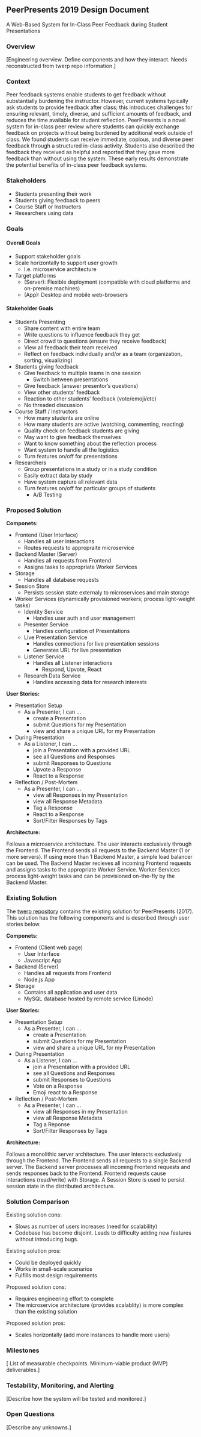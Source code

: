 ## PeerPresents 2019 Design Document ##
A Web-Based System for In-Class Peer Feedback during Student Presentations


### Overview
[Engineering overview. Define components and how they interact. Needs reconstructed from twerp repo information.]



### Context

Peer feedback systems enable students to get feedback without substantially burdening the instructor. However, current systems typically ask students to provide feedback after class; this introduces challenges for ensuring relevant, timely, diverse, and sufficient amounts of feedback, and reduces the time available for student reflection. PeerPresents is a novel system for in-class peer review where students can quickly exchange feedback on projects without being burdened by additional work outside of class. We found students can receive immediate, copious, and diverse peer feedback through a structured in-class activity. Students also described the feedback they received as helpful and reported that they gave more feedback than without using the system. These early results demonstrate the potential
benefits of in-class peer feedback systems.

### Stakeholders

* Students presenting their work
* Students giving feedback to peers
* Course Staff or Instructors
* Researchers using data

### Goals

#### Overall Goals

* Support stakeholder goals
* Scale horizontally to support user growth
  * I.e. microservice architecture
* Target platforms
  * (Server): Flexible deployment (compatible with cloud platforms and on-premise machines)
  * (App): Desktop and mobile web-browsers

#### Stakeholder Goals

* Students Presenting
  * Share content with entire team
  * Write questions to influence feedback they get
  * Direct crowd to questions (ensure they receive feedback)
  * View all feedback their team received
  * Reflect on feedback individually and/or as a team (organization, sorting, visualizing)
* Students giving feedback
  * Give feedback to multiple teams in one session
    * Switch between presentations
  * Give feedback (answer presentor’s questions)
  * View other students’ feedback
  * Reaction to other students’ feedback (vote/emoji/etc)
  * No threaded discussion
* Course Staff / Instructors
  * How many students are online
  * How many students are active (watching, commenting, reacting)
  * Quality check on feedback students are giving
  * May want to give feedback themselves
  * Want to know something about the reflection process
  * Want system to handle all the logistics
  * Turn features on/off for presentations
* Researchers
  * Group presentations in a study or in a study condition
  * Easily extract data by study
  * Have system capture all relevant data
  * Turn features on/off for particular groups of students
    * A/B Testing

### Proposed Solution

**Componets:**

* Frontend (User Interface)
  * Handles all user interactions
  * Routes requests to appropraite microservice
* Backend Master (Server)
  * Handles all requests from Frontend
  * Assigns tasks to appropriate Worker Services
* Storage
  * Handles all database requests
* Session Store
  * Persists session state externaly to microservices and main storage
* Worker Services (dynamically provisioned workers; process light-weight tasks)
  * Identity Service
    * Handles user auth and user management
  * Presenter Service
    * Handles configuration of Presentations
  * Live Presentation Service
    * Handles connections for live presentation sessions
    * Generates URL for live presentation
  * Listener Service
    * Handles all Listener interactions
      * Respond, Upvote, React
  * Research Data Service
    * Handles accessing data for research interests

**User Stories:**

* Presentation Setup
  * As a Presenter, I can ...
    * create a Presentation
    * submit Questions for my Presentation
    * view and share a unique URL for my Presentation
* During Presentation
  * As a Listener, I can ...
    * join a Presentation with a provided URL
    * see all Questions and Responses
    * submit Responses to Questions
    * Upvote a Response
    * React to a Response
* Reflection / Post-Mortem
  * As a Presenter, I can ...
    * view all Responses in my Presentation
    * view all Response Metadata
    * Tag a Response
    * React to a Response
    * Sort/Filter Responses by Tags

**Architecture:**

Follows a microservice architecture. The user interacts exclusively through the Frontend. The Frontend sends all requests to the Backend Master (1 or more servers). If using more than 1 Backend Master, a simple load balancer can be used. The Backend Master recieves all incoming Frontend requests and assigns tasks to the appropriate Worker Service. Worker Services process light-weight tasks and can be provisioned on-the-fly by the Backend Master.



### Existing Solution

The [twerp repository](https://github.com/creativecolab/twerp) contains the existing solution for PeerPresents (2017). This solution has the following components and is described through user stories below.

**Componets:**

* Frontend (Client web page)
  * User Interface
  * Javascript App
* Backend (Server)
  * Handles all requests from Frontend
  * Node.js App
* Storage
  * Contains all application and user data
  * MySQL database hosted by remote service (Linode)

**User Stories:**

* Presentation Setup
  * As a Presenter, I can ...
    * create a Presentation
    * submit Questions for my Presentation
    * view and share a unique URL for my Presentation
* During Presentation
  * As a Listener, I can ...
    * join a Presentation with a provided URL
    * see all Questions and Responses
    * submit Responses to Questions
    * Vote on a Response
    * Emoji react to a Response
* Reflection / Post-Mortem
  * As a Presenter, I can ...
    * view all Responses in my Presentation
    * view all Response Metadata
    * Tag a Reponse
    * Sort/Filter Responses by Tags

**Architecture:**

Follows a monolithic server architecture. The user interacts exclusively through the Frontend. The Frontend sends all requests to a single Backend server. The Backend server processes all incoming Frontend requests and sends responses back to the Frontend. Frontend requests cause interactions (read/write) with Storage. A Session Store is used to persist session state in the distributed architecture.

### Solution Comparison

Existing solution cons:
* Slows as number of users increases (need for scalability)
* Codebase has become disjoint. Leads to difficulty adding new features without introducing bugs.

Existing solution pros:
* Could be deployed quickly
* Works in small-scale scenarios
* Fulfills most design requirements

Proposed solution cons:
* Requires engineering effort to complete
* The microservice architecture (provides scalablity) is more complex than the existing solution

Proposed solution pros:
* Scales horizontally (add more instances to handle more users)

### Milestones
[ List of measurable checkpoints. Minimum-viable product (MVP) deliverables.]

### Testability, Monitoring, and Alerting
[Describe how the system will be tested and monitored.]

### Open Questions
[Describe any unknowns.]



